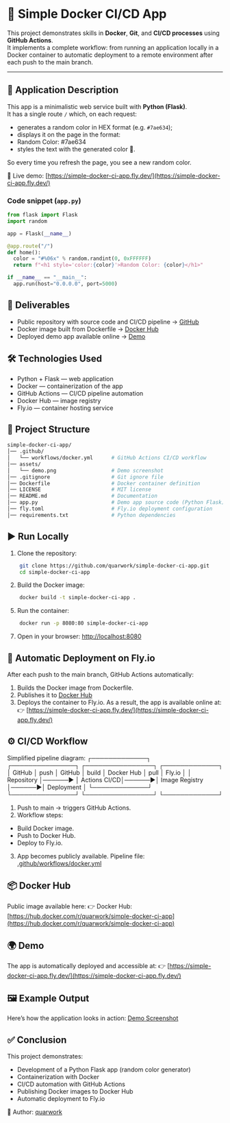 # 🚀 Simple Docker CI/CD App

This project demonstrates skills in **Docker**, **Git**, and **CI/CD processes** using **GitHub Actions**.  
It implements a complete workflow: from running an application locally in a Docker container to automatic deployment to a remote environment after each push to the main branch.

---

## 📖 Application Description

This app is a minimalistic web service built with **Python (Flask)**.  
It has a single route `/` which, on each request:

- generates a random color in HEX format (e.g. `#7ae634`);
- displays it on the page in the format:
- Random Color: #7ae634
- styles the text with the generated color 🎨.

So every time you refresh the page, you see a new random color.

🔗 Live demo: [https://simple-docker-ci-app.fly.dev/](https://simple-docker-ci-app.fly.dev/)

### Code snippet (`app.py`)
```python
from flask import Flask
import random

app = Flask(__name__)

@app.route("/")
def home():
  color = "#%06x" % random.randint(0, 0xFFFFFF)
  return f"<h1 style='color:{color}'>Random Color: {color}</h1>"

if __name__ == "__main__":
  app.run(host="0.0.0.0", port=5000)
```

## 📌 Deliverables

- Public repository with source code and CI/CD pipeline → [GitHub](https://github.com/quarwork/simple-docker-ci-app)
- Docker image built from Dockerfile → [Docker Hub](https://hub.docker.com/r/quarwork/simple-docker-ci-app)
- Deployed demo app available online → [Demo](https://simple-docker-ci-app.fly.dev/)

## 🛠 Technologies Used

- Python + Flask — web application
- Docker — containerization of the app
- GitHub Actions — CI/CD pipeline automation
- Docker Hub — image registry
- Fly.io — container hosting service

## 📂 Project Structure

```bash
simple-docker-ci-app/
│── .github/
│   └── workflows/docker.yml      # GitHub Actions CI/CD workflow
│── assets/
│   └── demo.png                  # Demo screenshot
│── .gitignore                    # Git ignore file
│── Dockerfile                    # Docker container definition
│── LICENSE                       # MIT license
│── README.md                     # Documentation
│── app.py                        # Demo app source code (Python Flask)
│── fly.toml                      # Fly.io deployment configuration
│── requirements.txt              # Python dependencies
```

## ▶️ Run Locally

1. Clone the repository:
```bash
    git clone https://github.com/quarwork/simple-docker-ci-app.git
    cd simple-docker-ci-app
```
2. Build the Docker image:
```bash
    docker build -t simple-docker-ci-app .
```
5. Run the container:
```bash
    docker run -p 8080:80 simple-docker-ci-app
```
7. Open in your browser:
    [http://localhost:8080](http://localhost:8080)

## 🚀 Automatic Deployment on Fly.io

After each push to the main branch, GitHub Actions automatically:
1. Builds the Docker image from Dockerfile.
2. Publishes it to [Docker Hub](https://hub.docker.com/r/quarwork/simple-docker-ci-app)
3. Deploys the container to Fly.io.
As a result, the app is available online at:
👉 [https://simple-docker-ci-app.fly.dev/](https://simple-docker-ci-app.fly.dev/)

## ⚙️ CI/CD Workflow

Simplified pipeline diagram:
   ┌─────────────┐        ┌───────────────┐       ┌────────────────┐        ┌─────────────┐
   │   GitHub    │  push  │ GitHub        │ build │ Docker Hub     │  pull  │   Fly.io    │
   │ Repository  │──────▶ │ Actions CI/CD│──────▶│ Image Registry │──────▶│ Deployment  │
   └─────────────┘        └───────────────┘       └────────────────┘        └─────────────┘
1. Push to main → triggers GitHub Actions.
2. Workflow steps:
- Build Docker image.
- Push to Docker Hub.
- Deploy to Fly.io.
3. App becomes publicly available.
Pipeline file: [.github/workflows/docker.yml](https://github.com/quarwork/simple-docker-ci-app/blob/main/.github/workflows/docker.yml)

## 📦 Docker Hub

Public image available here:
👉 Docker Hub: [https://hub.docker.com/r/quarwork/simple-docker-ci-app](https://hub.docker.com/r/quarwork/simple-docker-ci-app)

## 🌍 Demo

The app is automatically deployed and accessible at:
👉 [https://simple-docker-ci-app.fly.dev/](https://simple-docker-ci-app.fly.dev/)

## 🖼️ Example Output

Here’s how the application looks in action:
[Demo Screenshot](https://github.com/quarwork/simple-docker-ci-app/blob/main/assets/demo.png)

## ✅ Conclusion

This project demonstrates:
- Development of a Python Flask app (random color generator)
- Containerization with Docker
- CI/CD automation with GitHub Actions
- Publishing Docker images to Docker Hub
- Automatic deployment to Fly.io



👤 Author: [quarwork](https://github.com/quarwork)
